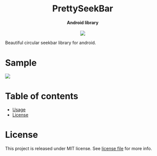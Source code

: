 <h1 align="center">PrettySeekBar</h1>
<h4 align="center"r>Android library</h4>

<p align="center">
<a target="_blank" href="https://jitpack.io/#v-adhithyan/PrettySeekBar"><img src="https://jitpack.io/v/v-adhithyan/PrettySeekBar.svg"/></a>
 </p>



Beautiful circular seekbar library for android.

# Sample

<img src="https://raw.githubusercontent.com/v-adhithyan/PrettySeekBar/master/screen-capture/screen-recording.gif"/>

# Table of contents

* [Usage](#usage)
* [License](#license)

# License

This project is released under MIT license. See [license file]() for more info.
